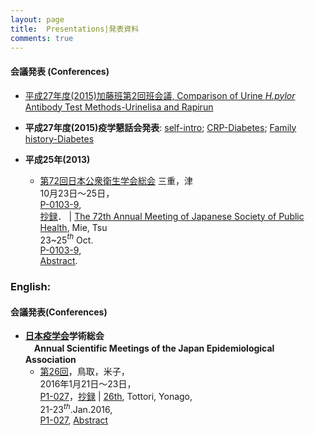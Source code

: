 ```yaml
---
layout: page
title:  Presentations|発表資料
comments: true
---
```




#### 会議発表 (Conferences)
* [平成27年度(2015)加藤班第2回班会議, Comparison of Urine _H.pylor_ Antibody Test Methods-Urinelisa and Rapirun](http://rpubs.com/winterwang/sapporo)

* **平成27年度(2015)疫学懇話会発表**: [self-intro](http://winterwang.github.io/epi-forum/#1); [CRP-Diabetes](http://rpubs.com/winterwang/epi-forum-2); [Family history-Diabetes](http://rpubs.com/winterwang/epi-forum-3)

* **平成25年(2013)**
    + [第72回日本公衆衛生学会総会](http://www.c-linkage.co.jp/jsph72/index.html) 三重，津  <br>10月23日〜25日，<br>[P-0103-9](http://winterwang.github.io/files/Seaweed_thyroid.pdf), <br>[抄録](http://winterwang.github.io/files/Seaweed_abstract.pdf)． | [The 72th Annual Meeting of Japanese Society of Public Health](http://www.c-linkage.co.jp/jsph72/index.html), Mie, Tsu <br>23~25$^{th}$ Oct. <br> [P-0103-9](http://winterwang.github.io/files/Seaweed_thyroid.pdf),<br> [Abstract](http://winterwang.github.io/files/Seaweed_abstract.pdf).    



### **English:**

#### 会議発表(Conferences)

* **[日本疫学会](http://jeaweb.jp/)学術総会<br>　Annual Scientific Meetings of the Japan Epidemiological Association**
    + [第26回](http://jeaweb.jp/activities/annual_meetings/no26/index.html)，鳥取，米子，<br>2016年1月21日〜23日，<br>[P1-027](http://winterwang.github.io/files/2016_JEA_Milk_stroke.html)，[抄録](http://winterwang.github.io/files/2016_JEA_Milk_stroke.pdf) | [26th](http://jeaweb.jp/activities/annual_meetings/no26/index.html), Tottori, Yonago,<br> 21-23$^{th}$.Jan.2016,<br> [P1-027](http://winterwang.github.io/files/2016_JEA_Milk_stroke.html), [Abstract](http://winterwang.github.io/files/2016_JEA_Milk_stroke.pdf)
